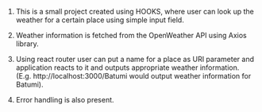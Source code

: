 1. This is a small project created using HOOKS, where user can look up the weather for a certain place using simple input field.

2. Weather information is fetched from the OpenWeather API using Axios library.

3. Using react router user can put a name for a place as URI parameter and application reacts to it and outputs appropriate weather information.
(E.g. http://localhost:3000/Batumi would output weather information for Batumi).

4. Error handling is also present.
